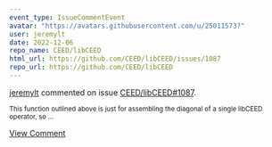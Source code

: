```yaml
---
event_type: IssueCommentEvent
avatar: "https://avatars.githubusercontent.com/u/25011573?"
user: jeremylt
date: 2022-12-06
repo_name: CEED/libCEED
html_url: https://github.com/CEED/libCEED/issues/1087
repo_url: https://github.com/CEED/libCEED
---
```


<a href='https://github.com/jeremylt' target='_blank'>jeremylt</a> commented on issue <a href='https://github.com/CEED/libCEED/issues/1087' target='_blank'>CEED/libCEED#1087</a>.

<small>This function outlined above is just for assembling the diagonal of a single libCEED operator, so...</small>

<a href='https://github.com/CEED/libCEED/issues/1087' target='_blank'>View Comment</a>